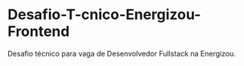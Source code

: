# Desafio-T-cnico-Energizou-Frontend
Desafio técnico para vaga de Desenvolvedor Fullstack na Energizou.
